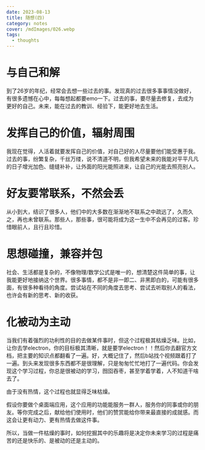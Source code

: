 ```yaml
---
date: 2023-08-13
title: 随想(四)
category: notes
cover: /mdImages/026.webp
tags:
  - thoughts
---
```


# 与自己和解

到了26岁的年纪，经常会去想一些过去的事。发现真的过去很多事事情没做好，有很多遗憾在心中，每每想起都要emo一下。过去的事，要尽量去修复，去成为更好的自己。未来，能在过去的教训、经验下，能更好地去生活。

# 发挥自己的价值，辐射周围

我现在觉得，人活着就要发挥自己的价值，对自己好的人尽量要他们能受惠于我。过去的事，纷繁复杂，千丝万缕，说不清道不明，但我希望未来的我能对平平凡凡的日子增光加色、缝缝补补，让外面的阳光能照进来，让自己的光能去照亮别人。

# 好友要常联系，不然会丢

从小到大，结识了很多人，他们中的大多数在渐渐地不联系之中疏远了，久而久之，再也未曾联系。那些人，那些事，很可能将成为这一生中不会再见的过客。珍惜眼前人，且行且珍惜。

# 思想碰撞，兼容并包

社会、生活都是复杂的，不像物理/数学公式是唯一的，想清楚这件简单的事，让我能更好地接纳这个世界。很多事情，都不是非一即二、非黑即白的，可能有很多面，有很多种看待的角度。尝试站在不同的角度去思考、尝试去听取别人的看法，也许会有新的思考、新的收获。

# 化被动为主动

当我们有着强烈的功利性的目的去做某件事时，但这个过程极其枯燥乏味。比如，让你去学electron，你的目标极其清晰，就是要学electron！！然后你去翻官方文档，把主要的知识点都翻看了一遍。好，大概记住了，然后b站找个视频跟着打了一遍。到头来发现很多东西都不是很理解，只是匆匆忙忙地打了一遍代码。你会发现这个学习过程，你总是很被动的学习，囫囵吞枣，甚至学着学着，人不知道干啥去了。

由于没有热情，这个过程也就显得乏味枯燥。

假设你要做个桌面端应用，这个应用的功能能服务一群人，服务你的同事或你的朋友。等你完成之后，献给他们使用时，他们的赞赏能给你带来最直接的成就感。而这会让更有动力、更有热情去做这件事。

所以，当做一件枯燥的事时，如何挖掘其中的乐趣将是决定你未来学习的过程是痛苦的还是快乐的、是被动的还是主动的。